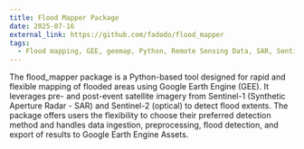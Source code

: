 ```yaml
---
title: Flood Mapper Package
date: 2025-07-16
external_link: https://github.com/fadodo/flood_mapper
tags:
  - Flood mapping, GEE, geemap, Python, Remote Sensing Data, SAR, Sentinel-2
---
```

The flood_mapper package is a Python-based tool designed for rapid and flexible mapping of flooded areas using Google Earth Engine (GEE). It leverages pre- and post-event satellite imagery from Sentinel-1 (Synthetic Aperture Radar - SAR) and Sentinel-2 (optical) to detect flood extents. The package offers users the flexibility to choose their preferred detection method and handles data ingestion, preprocessing, flood detection, and export of results to Google Earth Engine Assets.

<!--more-->
